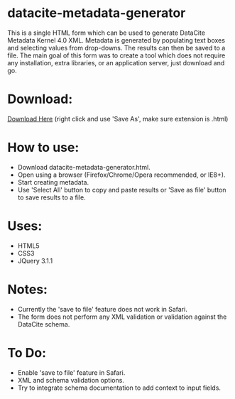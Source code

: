 datacite-metadata-generator
===========================

This is a single HTML form which can be used to generate DataCite Metadata Kernel 4.0 XML. Metadata is generated by populating text boxes and selecting values from drop-downs. The results can then be saved to a file. The main goal of this form was to create a tool which does not require any installation, extra libraries, or an application server, just download and go.

Download:
=========
[Download Here](../../raw/master/datacite_metadata_generator.html) (right click and use 'Save As', make sure extension is .html)

How to use:
===========
- Download datacite-metadata-generator.html.
- Open using a browser (Firefox/Chrome/Opera recommended, or IE8+).
- Start creating metadata.
- Use 'Select All' button to copy and paste results or 'Save as file' button to save results to a file.

Uses:
=====
- HTML5
- CSS3
- JQuery 3.1.1

Notes:
======
- Currently the 'save to file' feature does not work in Safari.
- The form does not perform any XML validation or validation against the DataCite schema.

To Do:
======
- Enable 'save to file' feature in Safari.
- XML and schema validation options.
- Try to integrate schema documentation to add context to input fields.

